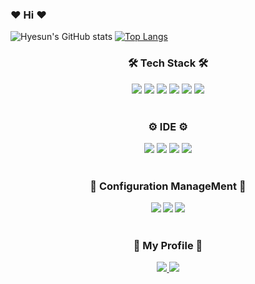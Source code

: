 ### ❤ Hi ❤
<!--
**hyesun9901/hyesun9901** is a ✨ _special_ ✨ repository because its `README.md` (this file) appears on your GitHub profile.

Here are some ideas to get you started:

- 🔭 I’m currently working on ...
- 🌱 I’m currently learning ...
- 👯 I’m looking to collaborate on ...
- 🤔 I’m looking for help with ...
- 💬 Ask me about ...
- 📫 How to reach me: ...
- 😄 Pronouns: ...
- ⚡ Fun fact: ...
-->
![Hyesun's GitHub stats](https://github-readme-stats.vercel.app/api?username=hyesun9901&show_icons=true&theme=radical)
[![Top Langs](https://github-readme-stats.vercel.app/api/top-langs/?username=hyesun9901)](https://github.com/anuraghazra/github-readme-stats)
<h3 align="center"><b>🛠 Tech Stack 🛠</b></h3>
<div align="center">
  <img src="https://img.shields.io/badge/Java-007396?style=flat&logo=Java&logoColor=white" />
  <img src="https://img.shields.io/badge/c++-00599C?style=flat&logo=c%2B%2B&logoColor=white"/> 
  <img src="https://img.shields.io/badge/HTML5-E34F26?style=flat&logo=HTML5&logoColor=white"/>
  <img src="https://img.shields.io/badge/CSS3-1572B6?style=flat&logo=CSS3&logoColor=white"/>
  <img src="https://img.shields.io/badge/JavaScript-F7DF1E?style=flat&logo=JavaScript&logoColor=white"/>
  <img src="https://img.shields.io/badge/Objective C-000000?style=flat&logo=Apple&logoColor=white"/>
</div>
</br>
<h3 align="center"><b>⚙ IDE ⚙</b></h3>
<div align="center">
  <img src="https://img.shields.io/badge/Android-3DDC84?style=flat&logo=Android&logoColor=white"/>
  <img src="https://img.shields.io/badge/Inteli J-0071C5?style=flat&logo=IntelliJ IDEA&logoColor=white"/>
  <img src="https://img.shields.io/badge/Xcode-147EFB?style=flat&logo=Xcode&logoColor=white"/>
  <img src="https://img.shields.io/badge/Visual Studio-5C2D91?style=flat&logo=Visual Studio&logoColor=white"/>
</div>
</br>
<h3 align="center"><b>📃 Configuration ManageMent 📃<b></h3>
<div align="center">
  <img src="https://img.shields.io/badge/Visual Studio Team Foundation Server-5C2D91?style=flat&logo=Visual Studio&logoColor=white"/>
  <img src="https://img.shields.io/badge/Azure DevOps-00599C?style=flat&logo=Azure DevOps&logoColor=white"/>
  <img src="https://img.shields.io/badge/Git-F05032?style=flat&logo=Git&logoColor=white"/>
</div>
</br>
<h3 align="center"><b>👤 My Profile 👤<b></h3>
<div align="center">
  <a href ="https://www.linkedin.com/in/%ED%98%9C%EC%84%A0-%EC%A0%95-20733224a">
    <img src="https://img.shields.io/badge/LinkedIn-0A66C2?style=flat&logo=LinkedIn&logoColor=white"/>
  </a>
  <a href="https://mail.google.com/mail/?view=cm&amp;fs=1&amp;to=hyesun9901@gmail.com" target="_blank">
    <img src="https://img.shields.io/badge/GMail-EA4335?style=flat&logo=Gmail&logoColor=white"/>
  </a>
</div>
